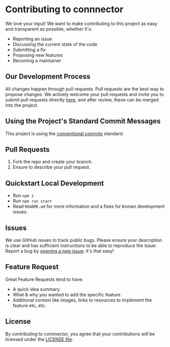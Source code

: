 # Contributing to connnector

We love your input! We want to make contributing to this project as easy and transparent as possible, whether it's:

- Reporting an issue
- Discussing the current state of the code
- Submitting a fix
- Proposing new features
- Becoming a maintainer

## Our Development Process

All changes happen through pull requests. Pull requests are the best way to propose changes. We actively welcome your pull requests and invite you to submit pull requests directly <a href="https://github.com/connnector/connnector-api/pulls">here</a>, and after review, these can be merged into the project.

## Using the Project's Standard Commit Messages

This project is using the [conventional commits](https://www.conventionalcommits.org/en/v1.0.0-beta.2/) standard.

## Pull Requests

1. Fork the repo and create your branch.
2. Ensure to describe your pull request.

## Quickstart Local Development

- Run `npm i`
- Run `npm run start`
- Read `README.md` for more information and a fixes for known development issues.

## Issues

We use GitHub issues to track public bugs. Please ensure your description is
clear and has sufficient instructions to be able to reproduce the issue. Report a bug by <a href="https://github.com/connnector/connnector-api/issues">opening a new issue</a>; it's that easy!

## Feature Request

Great Feature Requests tend to have:

- A quick idea summary.
- What & why you wanted to add the specific feature.
- Additional context like images, links to resources to implement the feature etc, etc.

## License

By contributing to connnector, you agree that your contributions will be licensed
under the [LICENSE file](LICENSE).
